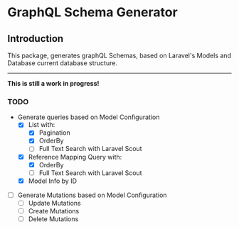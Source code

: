 # GraphQL Schema Generator

## Introduction

This package, generates graphQL Schemas, based on Laravel's 
Models and Database current database structure.

---
**This is still a work in progress!**


### TODO
- Generate queries based on Model Configuration
     - [x] List with:
        - [x] Pagination
        - [x] OrderBy
        - [ ] Full Text Search with Laravel Scout
    - [x] Reference Mapping Query with:
        - [x] OrderBy
        - [ ] Full Text Search with Laravel Scout
    - [x] Model Info by ID
     
- [ ] Generate Mutations based on Model Configuration
    - [ ] Update Mutations
    - [ ] Create Mutations
    - [ ] Delete Mutations 
